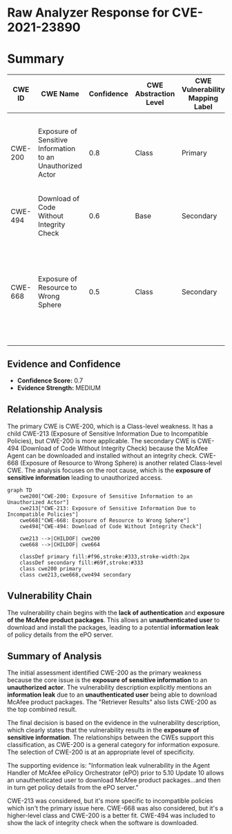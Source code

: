 # Raw Analyzer Response for CVE-2021-23890

# Summary
| CWE ID | CWE Name | Confidence | CWE Abstraction Level | CWE Vulnerability Mapping Label | CWE-Vulnerability Mapping Notes |
|---|---|---|---|---|---|
| CWE-200 | Exposure of Sensitive Information to an Unauthorized Actor | 0.8 | Class | Primary | Allowed. The Agent Handler **exposes sensitive information** (McAfee product packages) to an **unauthenticated user**. |
| CWE-494 | Download of Code Without Integrity Check | 0.6 | Base | Secondary | Allowed. The software downloads code without verifying its integrity. |
| CWE-668 | Exposure of Resource to Wrong Sphere | 0.5 | Class | Secondary | Discouraged. The product **exposes a resource to the wrong control sphere**, providing unintended actors with inappropriate access to the resource. |

## Evidence and Confidence

*   **Confidence Score:** 0.7
*   **Evidence Strength:** MEDIUM

## Relationship Analysis
The primary CWE is CWE-200, which is a Class-level weakness. It has a child CWE-213 (Exposure of Sensitive Information Due to Incompatible Policies), but CWE-200 is more applicable. The secondary CWE is CWE-494 (Download of Code Without Integrity Check) because the McAfee Agent can be downloaded and installed without an integrity check. CWE-668 (Exposure of Resource to Wrong Sphere) is another related Class-level CWE. The analysis focuses on the root cause, which is the **exposure of sensitive information** leading to unauthorized access.

```mermaid
graph TD
    cwe200["CWE-200: Exposure of Sensitive Information to an Unauthorized Actor"]
    cwe213["CWE-213: Exposure of Sensitive Information Due to Incompatible Policies"]
    cwe668["CWE-668: Exposure of Resource to Wrong Sphere"]
    cwe494["CWE-494: Download of Code Without Integrity Check"]

    cwe213 -->|CHILDOF| cwe200
    cwe668 -->|CHILDOF| cwe664

    classDef primary fill:#f96,stroke:#333,stroke-width:2px
    classDef secondary fill:#69f,stroke:#333
    class cwe200 primary
    class cwe213,cwe668,cwe494 secondary
```

## Vulnerability Chain
The vulnerability chain begins with the **lack of authentication** and **exposure of the McAfee product packages**. This allows an **unauthenticated user** to download and install the packages, leading to a potential **information leak** of policy details from the ePO server.

## Summary of Analysis
The initial assessment identified CWE-200 as the primary weakness because the core issue is the **exposure of sensitive information** to an **unauthorized actor**. The vulnerability description explicitly mentions an **information leak** due to an **unauthenticated user** being able to download McAfee product packages. The "Retriever Results" also lists CWE-200 as the top combined result.

The final decision is based on the evidence in the vulnerability description, which clearly states that the vulnerability results in the **exposure of sensitive information**. The relationships between the CWEs support this classification, as CWE-200 is a general category for information exposure. The selection of CWE-200 is at an appropriate level of specificity.

The supporting evidence is: "Information leak vulnerability in the Agent Handler of McAfee ePolicy Orchestrator (ePO) prior to 5.10 Update 10 allows an unauthenticated user to download McAfee product packages...and then in turn get policy details from the ePO server."

CWE-213 was considered, but it's more specific to incompatible policies which isn't the primary issue here. CWE-668 was also considered, but it's a higher-level class and CWE-200 is a better fit. CWE-494 was included to show the lack of integrity check when the software is downloaded.